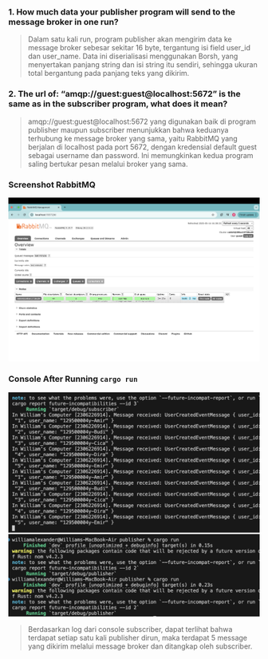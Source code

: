 ### 1. How much data your publisher program will send to the message broker in one run?
> Dalam satu kali run, program publisher akan mengirim data ke message broker sebesar sekitar 16 byte, tergantung isi field user_id dan user_name. Data ini diserialisasi menggunakan Borsh, yang menyertakan panjang string dan isi string itu sendiri, sehingga ukuran total bergantung pada panjang teks yang dikirim.

### 2. The url of: “amqp://guest:guest@localhost:5672” is the same as in the subscriber program, what does it mean?
> amqp://guest:guest@localhost:5672 yang digunakan baik di program publisher maupun subscriber menunjukkan bahwa keduanya terhubung ke message broker yang sama, yaitu RabbitMQ yang berjalan di localhost pada port 5672, dengan kredensial default guest sebagai username dan password. Ini memungkinkan kedua program saling bertukar pesan melalui broker yang sama.

### Screenshot RabbitMQ
![ss-rabbitmq](assets/images/ss-rabbitmq.png)

### Console After Running `cargo run`
![ss-subscriber](assets/images/ss-subscriber-console.png)
![ss-publisher](assets/images/ss-publisher-console.png)
> Berdasarkan log dari console subscriber, dapat terlihat bahwa terdapat setiap satu kali publisher dirun, maka terdapat 5 message yang dikirim melalui message broker dan ditangkap oleh subscriber.
